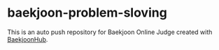 # baekjoon-problem-sloving
This is an auto push repository for Baekjoon Online Judge created with [BaekjoonHub](https://github.com/BaekjoonHub/BaekjoonHub).
